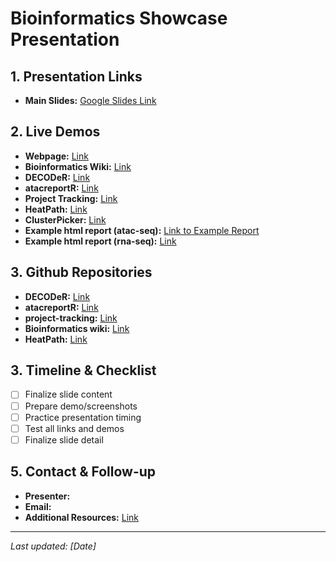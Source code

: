 # Bioinformatics Showcase Presentation

## 1. Presentation Links

- **Main Slides:** [Google Slides Link](https://docs.google.com/presentation/d/1o9k5sznZBza0JpcvMg035jBE_ryfzbLs67_n5CYGJJw/edit?usp=sharing)

## 2. Live Demos

- **Webpage:** [Link](https://cancer.ufl.edu/research/shared-resources/bioinformatics-unit/)
- **Bioinformatics Wiki:** [Link](https://ufhcc-bcbsr.github.io/wiki/)
- **DECODeR:** [Link](https://devbcb-sr.rc.ufl.edu/decoder/)
- **atacreportR:** [Link](https://devufbcb-sr.rc.ufl.edu/atacreportr/) 
- **Project Tracking:** [Link](https://bcb-sr.rc.ufl.edu/projecttracking/)
- **HeatPath:** [Link](https://bcb-sr.rc.ufl.edu/heatpathapp/)
- **ClusterPicker:** [Link](https://bcb-sr.rc.ufl.edu/clusterpicker/)
- **Example html report (atac-seq):** [Link to Example Report](https://ufhcc-bcbsr.github.io/atac-reportR/)
- **Example html report (rna-seq):** [Link]()
  
## 3. Github Repositories 

- **DECODeR:** [Link](https://github.com/UFHCC-BCBSR/swamp-seq-dev)
- **atacreportR:** [Link](https://github.com/UFHCC-BCBSR/atac-reportR)
- **project-tracking:** [Link](https://github.com/UFHCC-BCBSR/project-tracking-app)
- **Bioinformatics wiki:** [Link](https://github.com/UFHCC-BCBSR/wiki)
- **HeatPath:** [Link](https://github.com/UFHCC-BCBSR/heath-path-app)

## 3. Timeline & Checklist

- [ ] Finalize slide content
- [ ] Prepare demo/screenshots
- [ ] Practice presentation timing
- [ ] Test all links and demos
- [ ] Finalize slide detail

## 5. Contact & Follow-up

- **Presenter:** 
- **Email:** 
- **Additional Resources:** [Link]()

---
*Last updated: [Date]*
